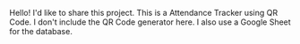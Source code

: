 Hello! I'd like to share this project. This is a Attendance Tracker using QR Code. I don't include the QR Code generator here. I also use a Google Sheet for the database.

